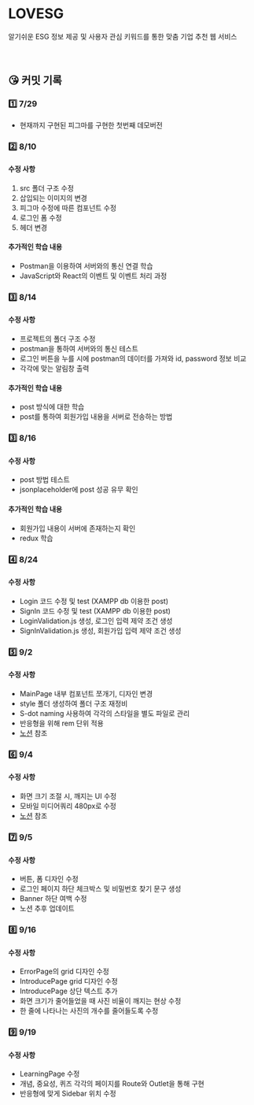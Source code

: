 # LOVESG

알기쉬운 ESG 정보 제공 및 사용자 관심 키워드를 통한 맞춤 기업 추천 웹 서비스  
<br><br>

## 😘 커밋 기록

### 1️⃣ 7/29

- 현재까지 구현된 피그마를 구현한 첫번째 데모버전

### 2️⃣ 8/10

#### 수정 사항

1. src 폴더 구조 수정
2. 삽입되는 이미지의 변경
3. 피그마 수정에 따른 컴포넌트 수정
4. 로그인 폼 수정
5. 헤더 변경

#### 추가적인 학습 내용

- Postman을 이용하여 서버와의 통신 연결 학습
- JavaScript와 React의 이벤트 및 이벤트 처리 과정

### 3️⃣ 8/14

#### 수정 사항

- 프로젝트의 폴더 구조 수정
- postman을 통하여 서버와의 통신 테스트
- 로그인 버튼을 누를 시에 postman의 데이터를 가져와 id, password 정보 비교
- 각각에 맞는 알림창 출력

#### 추가적인 학습 내용

- post 방식에 대한 학습
- post를 통하여 회원가입 내용을 서버로 전송하는 방법

### 3️⃣ 8/16

#### 수정 사항

- post 방법 테스트
- jsonplaceholder에 post 성공 유무 확인

#### 추가적인 학습 내용

- 회원가입 내용이 서버에 존재하는지 확인
- redux 학습

### 4️⃣ 8/24

#### 수정 사항

- Login 코드 수정 및 test (XAMPP db 이용한 post)
- SignIn 코드 수정 및 test (XAMPP db 이용한 post)
- LoginValidation.js 생성, 로그인 입력 제약 조건 생성
- SignInValidation.js 생성, 회원가입 입력 제약 조건 생성

### 5️⃣ 9/2

#### 수정 사항

- MainPage 내부 컴포넌트 쪼개기, 디자인 변경
- style 폴더 생성하여 폴더 구조 재정비
- S-dot naming 사용하여 각각의 스타일을 별도 파일로 관리
- 반응형을 위해 rem 단위 적용
- [노션](https://www.notion.so/chaerim0626/PR-2-5c90bf113d1a42b0b452af98a0b09147) 참조

### 6️⃣ 9/4

#### 수정 사항

- 화면 크기 조절 시, 깨지는 UI 수정
- 모바일 미디어쿼리 480px로 수정
- [노션](https://www.notion.so/chaerim0626/PR-3-cd8e7d20fcae4c8dbac01a5b809020c0) 참조
### 7️⃣ 9/5

#### 수정 사항

- 버튼, 폼 디자인 수정
- 로그인 페이지 하단 체크박스 및 비밀번호 찾기 문구 생성
- Banner 하단 여백 수정
- 노션 추후 업데이트

### 8️⃣ 9/16

#### 수정 사항

- ErrorPage의 grid 디자인 수정
- IntroducePage grid 디자인 수정
- IntroducePage 상단 텍스트 추가
- 화면 크기가 줄어들었을 때 사진 비율이 깨지는 현상 수정
- 한 줄에 나타나는 사진의 개수를 줄어들도록 수정 
### 9️⃣ 9/19

#### 수정 사항

- LearningPage 수정
- 개념, 중요성, 퀴즈 각각의 페이지를 Route와 Outlet을 통해 구현
- 반응형에 맞게 Sidebar 위치 수정